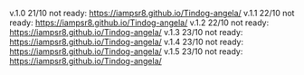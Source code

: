 v.1.0 21/10 not ready: https://iampsr8.github.io/Tindog-angela/
v.1.1 22/10 not ready: https://iampsr8.github.io/Tindog-angela/
v.1.2 22/10 not ready: https://iampsr8.github.io/Tindog-angela/
v.1.3 23/10 not ready: https://iampsr8.github.io/Tindog-angela/
v.1.4 23/10 not ready: https://iampsr8.github.io/Tindog-angela/
v.1.5 23/10 not ready: https://iampsr8.github.io/Tindog-angela/
